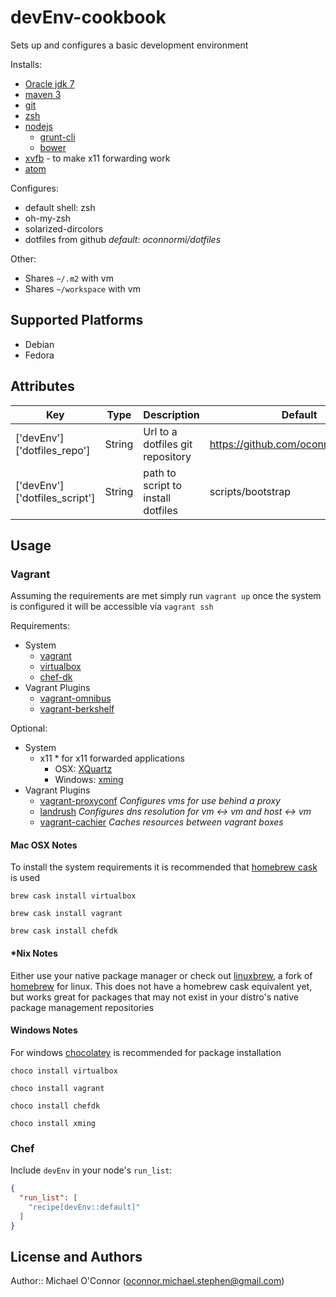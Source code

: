# devEnv-cookbook

Sets up and configures a basic development environment

Installs:
* [Oracle jdk 7](http://www.oracle.com/technetwork/java/javase/downloads/jdk7-downloads-1880260.html)
* [maven 3](https://maven.apache.org/download.cgi)
* [git](https://git-scm.com/)
* [zsh](http://www.zsh.org/)
* [nodejs](https://nodejs.org/)
  * [grunt-cli](https://www.npmjs.com/package/grunt-cli)
  * [bower](http://bower.io/)
* [xvfb](http://www.x.org/archive/X11R7.6/doc/man/man1/Xvfb.1.xhtml) - to make x11 forwarding work
* [atom](https://atom.io/)

Configures:
* default shell: zsh
* oh-my-zsh
* solarized-dircolors
* dotfiles from github *default: oconnormi/dotfiles*

Other:
* Shares `~/.m2` with vm
* Shares `~/workspace` with vm

## Supported Platforms

* Debian
* Fedora

## Attributes

| Key                           | Type   | Description                        | Default                               |
|-------------------------------|--------|------------------------------------|---------------------------------------|
| ['devEnv']['dotfiles_repo']   | String | Url to a dotfiles git repository   | https://github.com/oconnormi/dotfiles |
| ['devEnv']['dotfiles_script'] | String | path to script to install dotfiles | scripts/bootstrap                     |

## Usage

### Vagrant

Assuming the requirements are met simply run `vagrant up` once the system is configured it will be accessible via `vagrant ssh`

Requirements:
* System
  * [vagrant](https://www.vagrantup.com/)
  * [virtualbox](https://www.virtualbox.org/wiki/Downloads)
  * [chef-dk](https://downloads.chef.io/chef-dk/)
* Vagrant Plugins
  * [vagrant-omnibus](https://github.com/chef/vagrant-omnibus)
  * [vagrant-berkshelf](https://github.com/berkshelf/vagrant-berkshelf)

Optional:
* System
  * x11 * for x11 forwarded applications
    * OSX: [XQuartz](http://xquartz.macosforge.org/landing/)
    * Windows: [xming](http://sourceforge.net/projects/xming/)
* Vagrant Plugins
  * [vagrant-proxyconf](https://github.com/tmatilai/vagrant-proxyconf) *Configures vms for use behind a proxy*
  * [landrush](https://github.com/phinze/landrush) *Configures dns resolution for vm <-> vm and host <-> vm*
  * [vagrant-cachier](https://github.com/fgrehm/vagrant-cachier) *Caches resources between vagrant boxes*

#### Mac OSX Notes

To install the system requirements it is recommended that [homebrew cask](https://github.com/caskroom/homebrew-cask) is used

`brew cask install virtualbox`

`brew cask install vagrant`

`brew cask install chefdk`

#### \*Nix Notes
Either use your native package manager or check out [linuxbrew](http://brew.sh/linuxbrew/), a fork of [homebrew](http://brew.sh/) for linux. This does not have a homebrew cask equivalent yet, but works great for packages that may not exist in your distro's native package management repositories

#### Windows Notes
For windows [chocolatey](https://chocolatey.org/) is recommended for package installation

`choco install virtualbox`

`choco install vagrant`

`choco install chefdk`

`choco install xming`

### Chef

Include `devEnv` in your node's `run_list`:

```json
{
  "run_list": [
    "recipe[devEnv::default]"
  ]
}
```

## License and Authors

Author:: Michael O'Connor (<oconnor.michael.stephen@gmail.com>)
